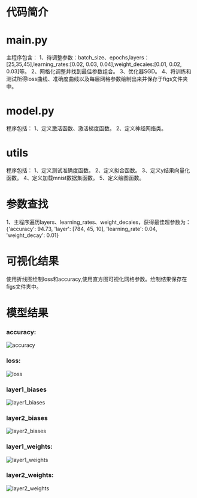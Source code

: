 # 代码简介

# main.py

主程序包含：
1、待调整参数：batch_size、epochs,layers：[25,35,45],learning_rates:[0.02, 0.03, 0.04],weight_decaies:[0.01, 0.02, 0.03]等。
2、网格化调整并找到最佳参数组合。
3、优化器SGD。
4、将训练和测试所得loss曲线、准确度曲线以及每层网格参数绘制出来并保存于figs文件夹中。

# model.py

程序包括：
1、定义激活函数、激活梯度函数。
2、定义神经网络类。

# utils

程序包括：
1、定义测试准确度函数。
2、定义拟合函数。
3、定义y结果向量化函数。
4、定义加载mnist数据集函数。
5、定义绘图函数。

# 参数查找
1、主程序遍历layers、learning_rates、weight_decaies，获得最佳超参数为：
	{'accuracy': 94.73, 'layer': [784, 45, 10], 'learning_rate': 0.04, 'weight_decay': 0.01}

# 可视化结果
使用折线图绘制loss和accuracy,使用直方图可视化网格参数。绘制结果保存在figs文件夹中。

# 模型结果
### accuracy:
![accuracy](https://user-images.githubusercontent.com/83007344/162627576-50638349-6dea-4118-99bc-ed7a353b8e09.png)

### loss:
![loss](https://user-images.githubusercontent.com/83007344/162627619-d651cdfe-4915-4833-9e6c-0c835c0e83f8.png)


### layer1_biases
![layer1_biases](https://user-images.githubusercontent.com/83007344/162627628-672a592d-84dc-43fc-a8c0-2ffc9b6bf26b.png)

### layer2_biases
![layer2_biases](https://user-images.githubusercontent.com/83007344/162627651-a6b98303-e620-4a68-b9b6-04e212113340.png)

### layer1_weights:
![layer1_weights](https://user-images.githubusercontent.com/83007344/162627667-5d3dfba2-0699-4ba1-a64d-f4cb7c53fcdf.png)

### layer2_weights:
![layer2_weights](https://user-images.githubusercontent.com/83007344/162627683-2982387c-10f6-4292-a5f0-41488b9dd9e4.png)


